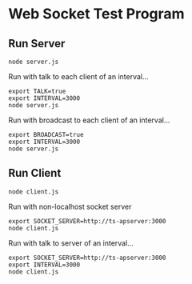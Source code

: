 # Web Socket Test Program

## Run Server

```
node server.js
```

Run with talk to each client of an interval...

```
export TALK=true
export INTERVAL=3000
node server.js
```

Run with broadcast to each client of an interval...

```
export BROADCAST=true
export INTERVAL=3000
node server.js
```

## Run Client

```
node client.js
```

Run with non-localhost socket server

```
export SOCKET_SERVER=http://ts-apserver:3000
node client.js
```

Run with talk to server of an interval...

```
export SOCKET_SERVER=http://ts-apserver:3000
export INTERVAL=3000
node client.js
```


